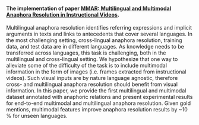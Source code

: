 #### The implementation of paper [MMAR: Multilingual and Multimodal Anaphora Resolution in Instructional Videos](https://aclanthology.org/2024.findings-emnlp.88/).

Multilingual anaphora resolution identifies referring expressions and implicit arguments in texts and links to antecedents that cover several languages. In the most challenging setting, cross-lingual anaphora resolution, training data, and test data are in different languages. As knowledge needs to be transferred across languages, this task is challenging, both in the multilingual and cross-lingual setting. We hypothesize that one way to alleviate some of the difficulty of the task is to include multimodal information in the form of images (i.e. frames extracted from instructional videos). Such visual inputs are by nature language agnostic, therefore cross- and multilingual anaphora resolution should benefit from visual information. In this paper, we provide the first multilingual and multimodal dataset annotated with anaphoric relations and present experimental results for end-to-end multimodal and multilingual anaphora resolution. Given gold mentions, multimodal features improve anaphora resolution results by ~10 % for unseen languages.


